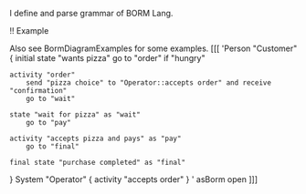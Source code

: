 I define and parse grammar of BORM Lang.

!! Example

Also see BormDiagramExamples for some examples.
[[[
'Person "Customer" {
	initial state "wants pizza"
		go to "order" if "hungry"
	
	activity "order"
		send "pizza choice" to "Operator::accepts order" and receive "confirmation"
		go to "wait"
	
	state "wait for pizza" as "wait"
		go to "pay"
	
	activity "accepts pizza and pays" as "pay"
		go to "final"
	
	final state "purchase completed" as "final"
}
System "Operator" {
	activity "accepts order"
}
' asBorm open
]]]